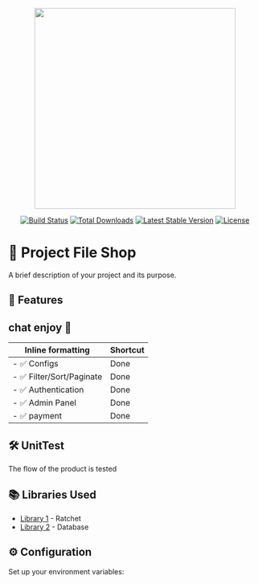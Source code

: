 <p align="center"><a href="https://laravel.com" target="_blank"><img src="https://raw.githubusercontent.com/laravel/art/master/logo-lockup/5%20SVG/2%20CMYK/1%20Full%20Color/laravel-logolockup-cmyk-red.svg" width="400"></a></p>

<p align="center">
<a href="https://travis-ci.org/laravel/framework"><img src="https://travis-ci.org/laravel/framework.svg" alt="Build Status"></a>
<a href="https://packagist.org/packages/laravel/framework"><img src="https://img.shields.io/packagist/dt/laravel/framework" alt="Total Downloads"></a>
<a href="https://packagist.org/packages/laravel/framework"><img src="https://img.shields.io/packagist/v/laravel/framework" alt="Latest Stable Version"></a>
<a href="https://packagist.org/packages/laravel/framework"><img src="https://img.shields.io/packagist/l/laravel/framework" alt="License"></a>
</p>

# 🚀 Project File Shop

A brief description of your project and its purpose.

## 📌 Features
## chat enjoy 🛬



| Inline formatting | Shortcut |
| ---                         | ---   |
| - ✅ Configs                | Done  |
| - ✅ Filter/Sort/Paginate   | Done  |
| - ✅ Authentication         | Done  |
| - ✅ Admin Panel            | Done  |
| - ✅ payment                | Done  |


## 🛠 UnitTest

The flow of the product is tested


## 📚 Libraries Used

- [Library 1](https://link-to-library) - Ratchet
- [Library 2](https://link-to-library) - Database

## ⚙️ Configuration

Set up your environment variables:

